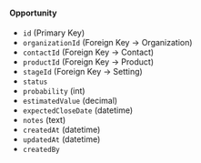 




#### **Opportunity**

- `id` (Primary Key)    
- `organizationId` (Foreign Key → Organization)    
- `contactId` (Foreign Key → Contact)    
- `productId` (Foreign Key → Product)    
- `stageId` (Foreign Key → Setting)    
- `status`    
- `probability` (int)    
- `estimatedValue` (decimal)    
- `expectedCloseDate` (datetime)    
- `notes` (text)    
- `createdAt` (datetime)    
- `updatedAt` (datetime)    
- `createdBy`    